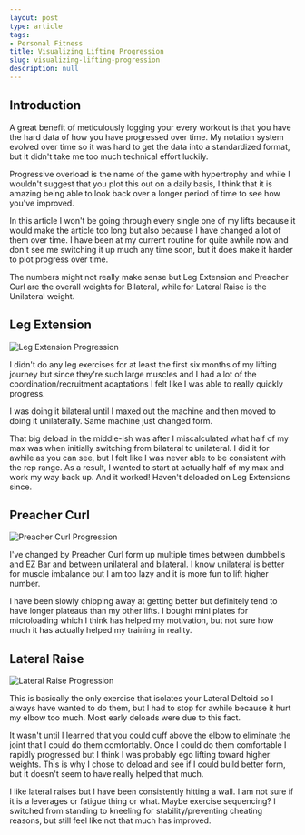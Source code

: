```yaml
---
layout: post
type: article
tags:
- Personal Fitness
title: Visualizing Lifting Progression
slug: visualizing-lifting-progression
description: null
---
```


## Introduction

A great benefit of meticulously logging your every workout is that you have the hard data of how you have progressed over time. My notation system evolved over time so it was hard to get the data into a standardized format, but it didn't take me too much technical effort luckily.

Progressive overload is the name of the game with hypertrophy and while I wouldn't suggest that you plot this out on a daily basis, I think that it is amazing being able to look back over a longer period of time to see how you've improved.

In this article I won't be going through every single one of my lifts because it would make the article too long but also because I have changed a lot of them over time. I have been at my current routine for quite awhile now and don't see me switching it up much any time soon, but it does make it harder to plot progress over time.

The numbers might not really make sense but Leg Extension and Preacher Curl are the overall weights for Bilateral, while for Lateral Raise is the Unilateral weight.

## Leg Extension

![Leg Extension Progression](https://res.cloudinary.com/dvqeiswvr/image/upload/v1761788873/leg_extension.png)

I didn't do any leg exercises for at least the first six months of my lifting journey but since they're such large muscles and I had a lot of the coordination/recruitment adaptations I felt like I was able to really quickly progress.

I was doing it bilateral until I maxed out the machine and then moved to doing it unilaterally. Same machine just changed form.

That big deload in the middle-ish was after I miscalculated what half of my max was when initially switching from bilateral to unilateral. I did it for awhile as you can see, but I felt like I was never able to be consistent with the rep range. As a result, I wanted to start at actually half of my max and work my way back up. And it worked! Haven't deloaded on Leg Extensions since.

## Preacher Curl

![Preacher Curl Progression](https://res.cloudinary.com/dvqeiswvr/image/upload/v1761788873/preacher_curl.png)

I've changed by Preacher Curl form up multiple times between dumbbells and EZ Bar and between unilateral and bilateral. I know unilateral is better for muscle imbalance but I am too lazy and it is more fun to lift higher number.

I have been slowly chipping away at getting better but definitely tend to have longer plateaus than my other lifts. I bought mini plates for microloading which I think has helped my motivation, but not sure how much it has actually helped my training in reality.

## Lateral Raise

![Lateral Raise Progression](https://res.cloudinary.com/dvqeiswvr/image/upload/v1761788872/lateral_raise.png)

This is basically the only exercise that isolates your Lateral Deltoid so I always have wanted to do them, but I had to stop for awhile because it hurt my elbow too much. Most early deloads were due to this fact.

It wasn't until I learned that you could cuff above the elbow to eliminate the joint that I could do them comfortably. Once I could do them comfortable I rapidly progressed but I think I was probably ego lifting toward higher weights. This is why I chose to deload and see if I could build better form, but it doesn't seem to have really helped that much.

I like lateral raises but I have been consistently hitting a wall. I am not sure if it is a leverages or fatigue thing or what. Maybe exercise sequencing? I switched from standing to kneeling for stability/preventing cheating reasons, but still feel like not that much has improved.